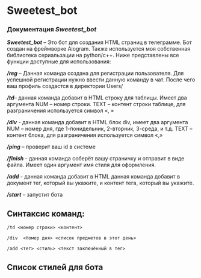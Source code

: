 # Sweetest_bot

### Документация ___Sweetest_bot___

___Sweetest_bot___ – Это бот для создания HTML страниц в телеграмме. Бот создан на фреймворке Aiogram. Также используется моя собственная библиотека сериальзации на python/c++. 
Ниже представлены все функции доступные для использования:

___/reg___ – Данная команда создана для регистрации пользователя. Для успешной регистрации нужно ввести данную команду в чат. После чего ваш профиль создастся в директории Users/

___/td___– данная команда добавит в HTML строку для таблицы. Имеет два аргумента NUM – номер строки. TEXT – контент строки таблице, для разграничения используется символ «, »

___/div___ - данная команда добавит в HTML блок div, имеет два аргумента NUM – номер дня, где 1-понидельник, 2-вторник, 3-среда, и т.д. TEXT – контент блока, для разграничения используется символ «,»

___/ping___ – проверит ваш id в системе

___/finish___  - данная команда соберёт вашу страничку и отправит в виде файла. Имеет один аргумент имя стиля для оформления.

___/add___ - данная команда добавит в HTML данная команда добавит в документ тег, который вы укажите, и контент тега, который вы укажите.

___/start___ – запустит бота

## Синтаксис команд:

`/td <номер строки> <контент>`

`/div  <Номер дня> <список предметов в этот день>`

`/add <тег> <стиль> <текст заключённый в тег>`

## Список стилей для бота
